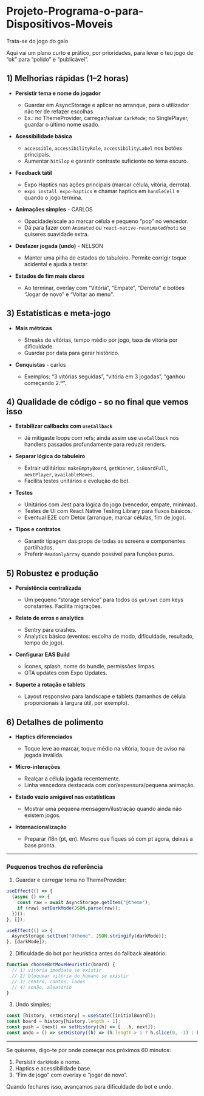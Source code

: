 # Projeto-Programa-o-para-Dispositivos-Moveis
Trata-se do jogo do galo

Aqui vai um plano curto e prático, por prioridades, para levar o teu jogo de “ok” para “polido” e “publicável”.

## 1) Melhorias rápidas (1–2 horas)

* **Persistir tema e nome do jogador**

  * Guardar em AsyncStorage e aplicar no arranque, para o utilizador não ter de refazer escolhas.
  * Ex.: no ThemeProvider, carregar/salvar `darkMode`; no SinglePlayer, guardar o último nome usado.

* **Acessibilidade básica**

  * `accessible`, `accessibilityRole`, `accessibilityLabel` nos botões principais.
  * Aumentar `hitSlop` e garantir contraste suficiente no tema escuro.

* **Feedback tátil** 

  * Expo Haptics nas ações principais (marcar célula, vitória, derrota).
  * `expo install expo-haptics` e chamar haptics em `handleCell` e quando o jogo termina.

* **Animações simples** - CARLOS

  * Opacidade/scale ao marcar célula e pequeno “pop” no vencedor.
  * Dá para fazer com `Animated` ou `react-native-reanimated`/`moti` se quiseres suavidade extra.



* **Desfazer jogada (undo)** - NELSON

  * Manter uma pilha de estados do tabuleiro. Permite corrigir toque acidental e ajuda a testar.


* **Estados de fim mais claros**

  * Ao terminar, overlay com “Vitória”, “Empate”, “Derrota” e botões “Jogar de novo” e “Voltar ao menu”.


## 3) Estatísticas e meta-jogo

* **Mais métricas** 

  * Streaks de vitórias, tempo médio por jogo, taxa de vitória por dificuldade.
  * Guardar por data para gerar histórico.



* **Conquistas** - carlos

  * Exemplos: “3 vitórias seguidas”, “vitória em 3 jogadas”, “ganhou começando 2.º”.

## 4) Qualidade de código - so no final que vemos isso

* **Estabilizar callbacks com `useCallback`**

  * Já mitigaste loops com refs; ainda assim use `useCallback` nos handlers passados profundamente para reduzir renders.

* **Separar lógica do tabuleiro**

  * Extrair utilitários: `makeEmptyBoard`, `getWinner`, `isBoardFull`, `nextPlayer`, `availableMoves`.
  * Facilita testes unitários e evolução do bot.

* **Testes**

  * Unitários com Jest para lógica do jogo (vencedor, empate, minimax).
  * Testes de UI com React Native Testing Library para fluxos básicos.
  * Eventual E2E com Detox (arranque, marcar células, fim de jogo).

* **Tipos e contratos**

  * Garantir tipagem das props de todas as screens e componentes partilhados.
  * Preferir `ReadonlyArray` quando possível para funções puras.

## 5) Robustez e produção

* **Persistência centralizada**

  * Um pequeno “storage service” para todos os `get/set` com keys constantes. Facilita migrações.

* **Relato de erros e analytics**

  * Sentry para crashes.
  * Analytics básico (eventos: escolha de modo, dificuldade, resultado, tempo de jogo).

* **Configurar EAS Build**

  * Ícones, splash, nome do bundle, permissões limpas.
  * OTA updates com Expo Updates.

* **Suporte a rotação e tablets**

  * Layout responsivo para landscape e tablets (tamanhos de célula proporcionais à largura útil, por exemplo).

## 6) Detalhes de polimento

* **Haptics diferenciados**

  * Toque leve ao marcar, toque médio na vitória, toque de aviso na jogada inválida.

* **Micro-interações**

  * Realçar a célula jogada recentemente.
  * Linha vencedora destacada com cor/espessura/pequena animação.

* **Estado vazio amigável nas estatísticas**

  * Mostrar uma pequena mensagem/ilustração quando ainda não existem jogos.

* **Internacionalização**

  * Preparar i18n (pt, en). Mesmo que fiques só com pt agora, deixas a base pronta.

---

### Pequenos trechos de referência

1. Guardar e carregar tema no ThemeProvider:

```ts
useEffect(() => {
  (async () => {
    const raw = await AsyncStorage.getItem("@theme");
    if (raw) setDarkMode(JSON.parse(raw));
  })();
}, []);

useEffect(() => {
  AsyncStorage.setItem("@theme", JSON.stringify(darkMode));
}, [darkMode]);
```

2. Dificuldade do bot por heurística antes do fallback aleatório:

```ts
function chooseBotMoveHeuristic(board) {
  // 1) vitória imediata se existir
  // 2) bloquear vitória do humano se existir
  // 3) centro, cantos, lados
  // 4) senão, aleatório
}
```

3. Undo simples:

```ts
const [history, setHistory] = useState([initialBoard]);
const board = history[history.length - 1];
const push = (next) => setHistory((h) => [...h, next]);
const undo = () => setHistory((h) => (h.length > 1 ? h.slice(0, -1) : h));
```

---

Se quiseres, digo-te por onde começar nos próximos 60 minutos:

1. Persistir `darkMode` e nome.
2. Haptics e acessibilidade base.
3. “Fim de jogo” com overlay e “jogar de novo”.

Quando fechares isso, avançamos para dificuldade do bot e undo.
